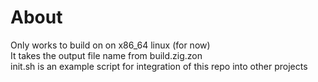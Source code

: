 # About
Only works to build on on x86_64 linux (for now)  
It takes the output file name from build.zig.zon  
init.sh is an example script for integration of this repo into other projects
